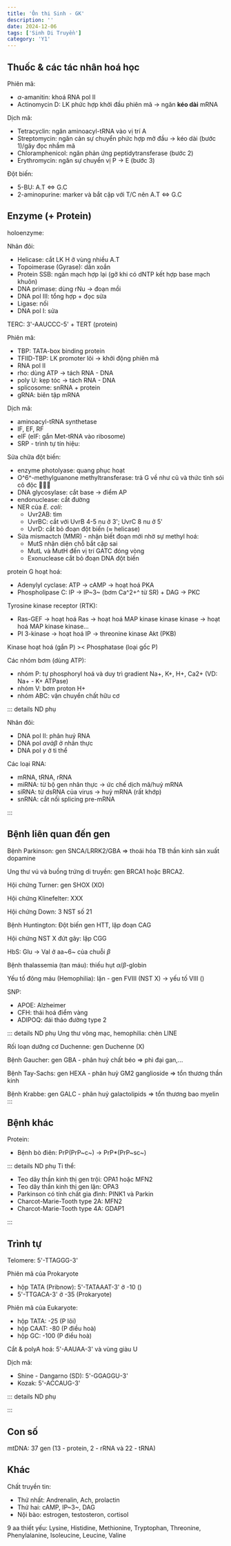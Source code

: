 ```yaml
---
title: 'Ôn thi Sinh - GK'
description: ''
date: 2024-12-06
tags: ['Sinh Di Truyền']
category: 'Y1'
---
```

<!-- <span v-for="n in 10">{{ n }}</span> -->

## Thuốc & các tác nhân hoá học

Phiên mã:

* $\alpha$-amanitin: khoá RNA pol II
* Actinomycin D: LK phức hợp khởi đầu phiên mã $\to$ ngăn **kéo dài** mRNA

Dịch mã:

* Tetracyclin: ngăn aminoacyl-tRNA vào vị trí A
* Streptomycin: ngăn cản sự chuyển phức hợp mở đầu → kéo dài (bước 1)/gây đọc nhầm mã
* Chloramphenicol: ngăn phản ứng peptidytransferase (bước 2)
* Erythromycin: ngăn sự chuyển vị P → E (bước 3)

Đột biến:

* 5-BU: A.T $\Leftrightarrow$ G.C
* 2-aminopurine: marker và bắt cặp với T/C nên A.T $\Leftrightarrow$ G.C

## Enzyme (+ Protein)

holoenzyme:

Nhân đôi:

* Helicase: cắt LK H ở vùng nhiều A.T
* Topoimerase (Gyrase): dãn xoắn
* Protein SSB: ngăn mạch hợp lại (gỡ khi có dNTP kết hợp base mạch khuôn)
* DNA primase: dùng rNu $\to$ đoạn mồi
* DNA pol III: tổng hợp + đọc sửa
* Ligase: nối
* DNA pol I: sửa

TERC: 3'-AAUCCC-5' + TERT (protein)

Phiên mã:

* TBP: TATA-box binding protein
* TFIID-TBP: LK promoter lõi $\to$ khởi động phiên mã
* RNA pol II
* rho: dùng ATP $\to$ tách RNA - DNA
* poly U: kẹp tóc $\to$ tách RNA - DNA
* splicosome: snRNA + protein
* gRNA: biên tập mRNA

Dịch mã:

* aminoacyl-tRNA synthetase
* IF, EF, RF
* eIF (eIF: gắn Met-tRNA vào ribosome)
* SRP - trình tự tín hiệu:

Sửa chữa đột biến:

* enzyme photolyase: quang phục hoạt
* O^6^-methylguanone  methyltransferase: trả G về như cũ và thức tỉnh sói cô độc 🐧🐧🐧
* DNA glycosylase: cắt base $\to$ điểm AP
* endonuclease: cắt đường
* NER của _E. coli_:
  * Uvr2AB: tìm
  * UvrBC: cắt với UvrB 4-5 nu ở 3'; UvrC 8 nu ở 5'
  * UvrD: cắt bỏ đoạn đột biến ($\approx$ helicase)
* Sửa mismactch (MMR) - nhận biết đoạn mới nhờ sự methyl hoá:
  * MutS nhận diện chỗ bắt cặp sai
  * MutL và MutH đến vị trí GATC đóng vòng
  * Exonuclease cắt bỏ đoạn DNA đột biến

protein G hoạt hoá:

* Adenylyl cyclase: ATP $\to$ cAMP $\to$ hoạt hoá PKA
* Phospholipase C: IP $\to$ IP~3~ (bơm Ca^2+^ từ SR) + DAG $\to$ PKC

Tyrosine kinase receptor (RTK):

* Ras-GEF $\to$ hoạt hoá Ras $\to$ hoạt hoá MAP kinase kinase kinase $\to$ hoạt hoá MAP kinase kinase...
* PI 3-kinase $\to$ hoạt hoá IP $\to$ threonine kinase Akt (PKB)

Kinase hoạt hoá (gắn P) >< Phosphatase (loại gốc P)

Các nhóm bơm (dùng ATP):

* nhóm P: tự phosphoryl hoá và duy trì gradient Na+, K+, H+, Ca2+ (VD: Na+ - K+ ATPase)
* nhóm V: bơm proton H+
* nhóm ABC: vận chuyển chất hữu cơ

::: details ND phụ

Nhân đôi:

* DNA pol II: phân huỷ RNA
* DNA pol $\alpha và \beta$ ở nhân thực
* DNA pol $\gamma$ ở ti thể

Các loại RNA:

* mRNA, tRNA, rRNA
* miRNA: từ bộ gen nhân thực $\to$ ức chế dịch mã/huỷ mRNA
* siRNA: từ dsRNA của virus $\to$ huỷ mRNA (rất khớp)
* snRNA: cắt nối splicing pre-mRNA

:::

## Bệnh liên quan đến gen

Bệnh Parkinson: gen SNCA/LRRK2/GBA $\Rightarrow$ thoái hóa TB thần kinh sản xuất dopamine

Ung thư vú và buồng trứng di truyền: gen BRCA1 hoặc BRCA2.

Hội chứng Turner: gen SHOX (XO)

Hội chứng Klinefelter: XXX

Hội chứng Down: 3 NST số 21

Bệnh Huntington: Đột biến gen HTT, lặp đoạn CAG

Hội chứng NST X đứt gãy: lặp CGG

HbS: Glu $\to$ Val ở aa~6~ của chuỗi $\beta$

Bệnh thalassemia (tan máu): thiếu hụt $\alpha/\beta$-globin

Yếu tố đông máu (Hemophilia): lặn - gen FVIII (NST X) $\to$ yếu tố VIII ()

SNP:

* APOE: Alzheimer
* CFH: thái hoá điểm vàng
* ADIPOQ: đái tháo đường type 2

::: details ND phụ
Ung thư võng mạc, hemophilia: chèn LINE

Rối loạn dưỡng cơ Duchenne: gen Duchenne (X)

Bệnh Gaucher: gen GBA - phân huỷ chất béo $\Rightarrow$ phì đại gan,...

Bệnh Tay-Sachs: gen HEXA - phân huỷ GM2 ganglioside $\Rightarrow$ tổn thương thần kinh

Bệnh Krabbe: gen GALC - phân huỷ galactolipids $\Rightarrow$ tổn thương bao myelin
:::

## Bệnh khác

Protein:

* Bệnh bò điên: PrP(PrP~c~) $\to$ PrP*(PrP~sc~)

::: details ND phụ
Ti thể:

* Teo dây thần kinh thị gen trội: OPA1 hoặc MFN2
* Teo dây thần kinh thị gen lặn: OPA3
* Parkinson có tính chất gia đình: PINK1 và Parkin
* Charcot-Marie-Tooth type 2A: MFN2
* Charcot-Marie-Tooth type 4A: GDAP1

:::

## Trình tự

Telomere: 5'-TTAGGG-3'

Phiên mã của Prokaryote

* hộp TATA (Pribnow): 5'-TATAAAT-3' ở -10 ()
* 5'-TTGACA-3' ở -35 (Prokaryote)

Phiên mã của Eukaryote:

* hộp TATA: -25 (P lõi)
* hộp CAAT: -80 (P điều hoà)
* hộp GC: -100 (P điều hoà)

Cắt & polyA hoá: 5'-AAUAA-3' và vùng giàu U

Dịch mã:

* Shine - Dangarno (SD): 5'-GGAGGU-3'
* Kozak: 5'-ACCAUG-3'

::: details ND phụ

:::

## Con số

mtDNA: 37 gen (13 - protein, 2 - rRNA và 22 - tRNA)

## Khác

Chất truyền tin:

* Thứ nhất: Andrenalin, Ach, prolactin
* Thứ hai: cAMP, IP~3~, DAG
* Nội bào: estrogen, testosteron, cortisol

9 aa thiết yếu: Lysine, Histidine, Methionine, Tryptophan, Threonine, Phenylalanine, Isoleucine, Leucine, Valine
